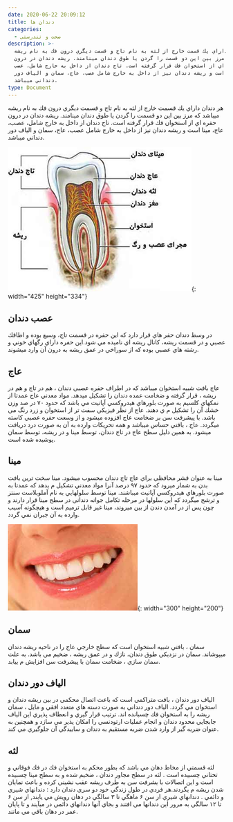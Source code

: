 ```yaml
---
date: 2020-06-22 20:09:12
title: دندان ها
categories:
  - صحت و تندرستی
description: >-
  هر دندان داراي يك قسمت خارج از لثه به نام تاج و قسمت ديگري درون فك به نام ريشه
  ميباشد كه مرز بين اين دو قسمت را گردن يا طوق دندان مينامند. ريشه دندان در درون
  حفره اي از استخوان فك قرار گرفته است. تاج دندان از داخل به خارج شامل، عصب،
  عاج، مينا است و ريشه دندان نيز از داخل به خارج شامل عصب، عاج، سمان و الياف دور
  دنداني ميباشد.
type: Document
---
```


هر دندان داراي يك قسمت خارج از لثه به نام تاج و قسمت ديگري درون فك به نام ريشه ميباشد كه مرز بين اين دو قسمت را گردن يا طوق دندان مينامند. ريشه دندان در درون حفره اي از استخوان فك قرار گرفته است. تاج دندان از داخل به خارج شامل، عصب، عاج، مينا است و ريشه دندان نيز از داخل به خارج شامل عصب، عاج، سمان و الياف دور دنداني ميباشد.

![](/uploads/دندان.jpg){: width="425" height="334"}

## عصب دندان

در وسط دندان حفر هاي قرار دارد كه اين حفره در قسمت تاج، وسيع بوده و اطاقك عصبي و در قسمت ريشه، كانال ريشه اي ناميده مي شود.اين حفره داراي رگهاي خوني و رشته هاي عصبي بوده كه از سوراخي در عمق ريشه به درون آن وارد ميشوند.

## عاج

عاج بافت شبيه استخوان ميباشد كه در اطراف حفره عصبي دندان ، هم در تاج و هم در ريشه ، قرار گرفته و ضخامت عمده دندان را تشكيل ميدهد. مواد معدني عاج عمدتا از نمكهاي كلسيم به صورت بلورهاي هيدروكسي آپاتيت مي باشد كه حدود ۷۰ در صد وزن خشك آن را تشكيل م ي دهند. عاج از نظر فيزيكي سفت تر از استخوان و زرد رنگ مي باشد. با پيشرفت سن بر ضخامت عاج افزوده ميشود و از وسعت حفره عصبي كاسته ميگردد. عاج ، بافتي حساس ميباشد و همه تحريكات وارده به آن به صورت درد دريافت ميشود. به همين دليل سطح عاج در تاج دندان، توسط مينا و در ريشه، توسط سمان پوشيده شده است.

## مينا

مينا به عنوان قشر محافظي براي عاج تاج دندان محسوب ميشود. مينا سخت ترين بافت بدن به شمار ميرود كه حدود ۹۷ درصد آنرا مواد معدني تشكيل م يدهد كه عمدتا به صورت بلورهاي هيدروكسي آپاتيت ميباشند. مينا توسط سلولهايي به نام آملوبلاست سنتز و ترشح ميگردد كه اين سلولها در مرحله تكامل جوانه دنداني در سطح مينا قرار دارند و چون پس از در آمدن دندن از بين ميروند، مينا غير قابل ترميم است و هيچگونه آسيب وارده به آن جبران نمي گردد.

![](/uploads/dandan.jpg){: width="300" height="200"}

## سمان

سمان ، بافتي شبيه استخوان است كه سطح خارجي عاج را در ناحيه ريشه دندان ميپوشاند. سمان در نزديكي طوق دندان، نازك و در عمق ريشه ، ضخيم مي باشد. به علت سمان سازي ، ضخامت سمان با پيشرفت سن افزايش م ييابد.

## الياف دور دندان

الياف دور دندان ، بافت متراكمي است كه باعث اتصال محكمي در بين ريشه دندان و استخوان مي گردد. الياف دور دنداني به صورت دسته هاي متعدد افقي و مايل ، سمان ريشه را به استخوان فك چسبانده اند. ترتيب قرار گيري و انعطاف پذيري اين الياف جابجايي محدود دندان و انجام عمليات ارتودنسي را امكان پذير مي سازد و همچنين به عنوان ضربه گير از وارد شدن ضربه مستقيم به دندان و ساييدگي آن جلوگيري مي كند.

## لثه

لثه قسمتي از مخاط دهان مي باشد كه بطور محكم به استخوان فك در فك فوقاني و تحتاني چسبيده است . لثه در سطح مجاور دندان ، ضخيم شده و به سطح مينا چسبيده است و اين اتصالات با يشرفت سن به طرف ريشه عقب نشيني كرده و باعث نمايان شدن ريشه م يگردند.هر فردي در طول زندگي خود دو سري دندان دارد : دندانهاي شيري و دائمي . دندانهاي شيري از سن ۶ ماهگي تا ۳ سالگي در دهان رويش مي يابند, از سن ۶ تا ۱۲ سالگي به مرور اين دندانها مي افتند و بجاي آنها دندانهاي دائمي در ميآيند و تا پايان عمر در دهان باقي مي مانند.

&nbsp;
